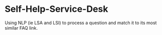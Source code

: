 # Self-Help-Service-Desk
Using NLP (ie LSA and LSI) to process a question and match it to its most similar FAQ link.
